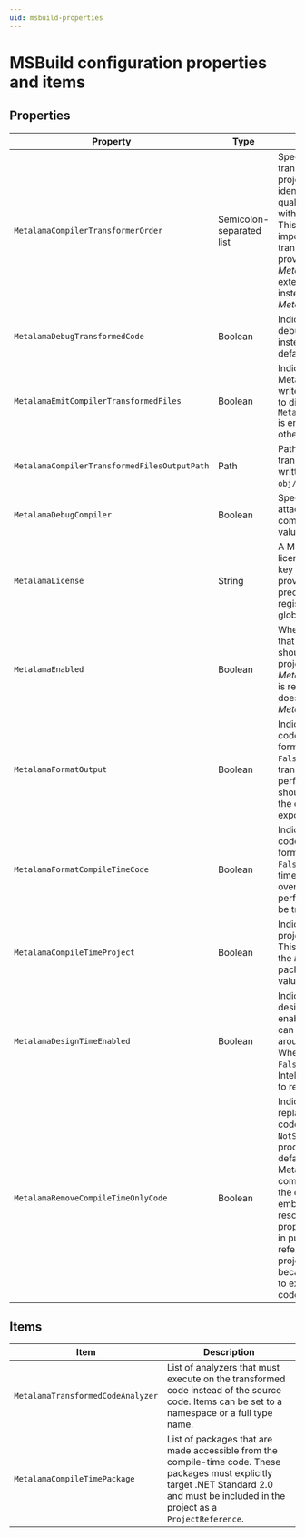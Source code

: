 ```yaml
---
uid: msbuild-properties
---
```


# MSBuild configuration properties and items

## Properties

| Property                        | Type | Description
|---------------------------------|-----|-----------------------------------------
| `MetalamaCompilerTransformerOrder` |  Semicolon-separated list  | Specifies the execution order of transformers in the current project. Transformers are identified by their namespace-qualified type name, but without the assembly name. This property is generally not important because the only transformer is typically provided by _Metalama.Framework_, as users extend _Metalama.Framework_ instead of directly extending _Metalama.Compiler_.
| `MetalamaDebugTransformedCode` | Boolean | Indicates that you want to debug the _transformed_ code instead of the _source_ code. The default value is `False`.
| `MetalamaEmitCompilerTransformedFiles` | Boolean | Indicates that Metalama.Compiler should write the transformed code files to disk. The default is `True` if `MetalamaDebugTransformedCode` is enabled, and `False` otherwise.
| `MetalamaCompilerTransformedFilesOutputPath` | Path | Path of the directory where the transformed code files are written. The default is `obj/$(Configuration)/metalama`.
| `MetalamaDebugCompiler` | Boolean | Specifies that you want to attach a debugger to the compiler process. The default value is `False`.
| `MetalamaLicense` | String | A Metalama license key or license server URL. Any license key or license server URL provided this way takes precedence over the license registered via the `metalama` global tool.
| `MetalamaEnabled` | Boolean | When set to `False`, specifies that _Metalama.Framework_ should not execute in this project, although the _Metalama.Framework_ package is referenced in the project. It does not affect the _Metalama.Compiler_ package.
| `MetalamaFormatOutput` | Boolean | Indicates that the transformed code should be nicely formatted. The default value is `False`. Formatting the transformed code has a performance overhead, and should only be performed when the code will be troubleshot or exported.
| `MetalamaFormatCompileTimeCode` | Boolean | Indicates that the compile-time code should be nicely formatted. The default value is `False`. Formatting the compile-time code has a performance overhead, and should only be performed when the code will be troubleshot or exported.
| `MetalamaCompileTimeProject` | Boolean | Indicates that the complete project is compile-time code. This property is set to `True` by the _Metalama.Framework.Sdk_ package. Otherwise, the default value is `False`.
| `MetalamaDesignTimeEnabled` | Boolean | Indicates that the real-time design-time experience is enabled. The default is `True`. It can be set to `False` to work around performance issues. When this property is set to `False`, refreshing the IntelliSense cache requires you to rebuild the project.
| `MetalamaRemoveCompileTimeOnlyCode` | Boolean | Indicates that Metalama should replace compile-time-only code by `throw NotSupportedException()` in produced assemblies. The default value is `True` because Metalama normally executes compile-time-only code from the compile-time sub-project embedded as a managed resource in the assembly. This property should be set to `False` in public assemblies that are referenced by a weaver-style project (using Metalama SDK) because Metalama SDK needs to execute compile-time-only code from the main assembly. |

## Items

| Item | Description
|------|------------
| `MetalamaTransformedCodeAnalyzer` | List of analyzers that must execute on the transformed code instead of the source code. Items can be set to a namespace or a full type name.
| `MetalamaCompileTimePackage` | List of packages that are made accessible from the compile-time code. These packages must explicitly target .NET Standard 2.0 and must be included in the project as a `ProjectReference`.

